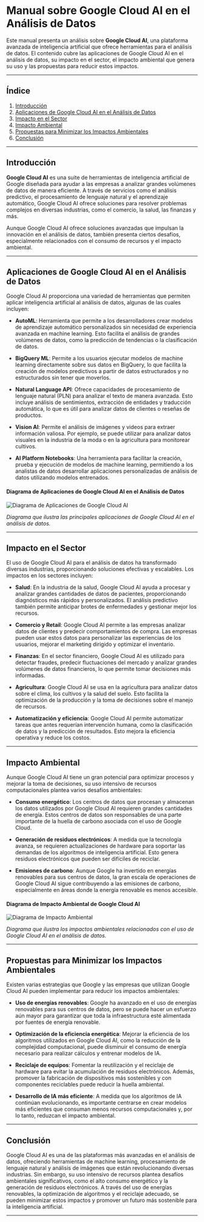 # Manual sobre Google Cloud AI en el Análisis de Datos

Este manual presenta un análisis sobre **Google Cloud AI**, una plataforma avanzada de inteligencia artificial que ofrece herramientas para el análisis de datos. El contenido cubre las aplicaciones de Google Cloud AI en el análisis de datos, su impacto en el sector, el impacto ambiental que genera su uso y las propuestas para reducir estos impactos.

---

## Índice
1. [Introducción](#introducción)
2. [Aplicaciones de Google Cloud AI en el Análisis de Datos](#aplicaciones-de-google-cloud-ai-en-el-análisis-de-datos)
3. [Impacto en el Sector](#impacto-en-el-sector)
4. [Impacto Ambiental](#impacto-ambiental)
5. [Propuestas para Minimizar los Impactos Ambientales](#propuestas-para-minimizar-los-impactos-ambientales)
6. [Conclusión](#conclusión)

---

## Introducción

**Google Cloud AI** es una suite de herramientas de inteligencia artificial de Google diseñada para ayudar a las empresas a analizar grandes volúmenes de datos de manera eficiente. A través de servicios como el análisis predictivo, el procesamiento de lenguaje natural y el aprendizaje automático, Google Cloud AI ofrece soluciones para resolver problemas complejos en diversas industrias, como el comercio, la salud, las finanzas y más.

Aunque Google Cloud AI ofrece soluciones avanzadas que impulsan la innovación en el análisis de datos, también presenta ciertos desafíos, especialmente relacionados con el consumo de recursos y el impacto ambiental.

---

## Aplicaciones de Google Cloud AI en el Análisis de Datos

Google Cloud AI proporciona una variedad de herramientas que permiten aplicar inteligencia artificial al análisis de datos, algunas de las cuales incluyen:

- **AutoML**: Herramienta que permite a los desarrolladores crear modelos de aprendizaje automático personalizados sin necesidad de experiencia avanzada en machine learning. Esto facilita el análisis de grandes volúmenes de datos, como la predicción de tendencias o la clasificación de datos.

- **BigQuery ML**: Permite a los usuarios ejecutar modelos de machine learning directamente sobre sus datos en BigQuery, lo que facilita la creación de modelos predictivos a partir de datos estructurados y no estructurados sin tener que moverlos.

- **Natural Language API**: Ofrece capacidades de procesamiento de lenguaje natural (PLN) para analizar el texto de manera avanzada. Esto incluye análisis de sentimientos, extracción de entidades y traducción automática, lo que es útil para analizar datos de clientes o reseñas de productos.

- **Vision AI**: Permite el análisis de imágenes y videos para extraer información valiosa. Por ejemplo, se puede utilizar para analizar datos visuales en la industria de la moda o en la agricultura para monitorear cultivos.

- **AI Platform Notebooks**: Una herramienta para facilitar la creación, prueba y ejecución de modelos de machine learning, permitiendo a los analistas de datos desarrollar aplicaciones personalizadas de análisis de datos utilizando modelos entrenados.

#### Diagrama de Aplicaciones de Google Cloud AI en el Análisis de Datos

![Diagrama de Aplicaciones de Google Cloud AI](path/to/diagrama_aplicaciones_google_cloud_ai.png)

*Diagrama que ilustra las principales aplicaciones de Google Cloud AI en el análisis de datos.*

---

## Impacto en el Sector

El uso de Google Cloud AI para el análisis de datos ha transformado diversas industrias, proporcionando soluciones efectivas y escalables. Los impactos en los sectores incluyen:

- **Salud**: En la industria de la salud, Google Cloud AI ayuda a procesar y analizar grandes cantidades de datos de pacientes, proporcionando diagnósticos más rápidos y personalizados. El análisis predictivo también permite anticipar brotes de enfermedades y gestionar mejor los recursos.

- **Comercio y Retail**: Google Cloud AI permite a las empresas analizar datos de clientes y predecir comportamientos de compra. Las empresas pueden usar estos datos para personalizar las experiencias de los usuarios, mejorar el marketing dirigido y optimizar el inventario.

- **Finanzas**: En el sector financiero, Google Cloud AI es utilizado para detectar fraudes, predecir fluctuaciones del mercado y analizar grandes volúmenes de datos financieros, lo que permite tomar decisiones más informadas.

- **Agricultura**: Google Cloud AI se usa en la agricultura para analizar datos sobre el clima, los cultivos y la salud del suelo. Esto facilita la optimización de la producción y la toma de decisiones sobre el manejo de recursos.

- **Automatización y eficiencia**: Google Cloud AI permite automatizar tareas que antes requerían intervención humana, como la clasificación de datos y la predicción de resultados. Esto mejora la eficiencia operativa y reduce los costos.

---

## Impacto Ambiental

Aunque Google Cloud AI tiene un gran potencial para optimizar procesos y mejorar la toma de decisiones, su uso intensivo de recursos computacionales plantea varios desafíos ambientales:

- **Consumo energético**: Los centros de datos que procesan y almacenan los datos utilizados por Google Cloud AI requieren grandes cantidades de energía. Estos centros de datos son responsables de una parte importante de la huella de carbono asociada con el uso de Google Cloud.

- **Generación de residuos electrónicos**: A medida que la tecnología avanza, se requieren actualizaciones de hardware para soportar las demandas de los algoritmos de inteligencia artificial. Esto genera residuos electrónicos que pueden ser difíciles de reciclar.

- **Emisiones de carbono**: Aunque Google ha invertido en energías renovables para sus centros de datos, la gran escala de operaciones de Google Cloud AI sigue contribuyendo a las emisiones de carbono, especialmente en áreas donde la energía renovable es menos accesible.

#### Diagrama de Impacto Ambiental de Google Cloud AI

![Diagrama de Impacto Ambiental](path/to/diagrama_impacto_ambiental.png)

*Diagrama que ilustra los impactos ambientales relacionados con el uso de Google Cloud AI en el análisis de datos.*

---

## Propuestas para Minimizar los Impactos Ambientales

Existen varias estrategias que Google y las empresas que utilizan Google Cloud AI pueden implementar para reducir los impactos ambientales:

- **Uso de energías renovables**: Google ha avanzado en el uso de energías renovables para sus centros de datos, pero se puede hacer un esfuerzo aún mayor para garantizar que toda la infraestructura esté alimentada por fuentes de energía renovable.

- **Optimización de la eficiencia energética**: Mejorar la eficiencia de los algoritmos utilizados en Google Cloud AI, como la reducción de la complejidad computacional, puede disminuir el consumo de energía necesario para realizar cálculos y entrenar modelos de IA.

- **Reciclaje de equipos**: Fomentar la reutilización y el reciclaje de hardware para evitar la acumulación de residuos electrónicos. Además, promover la fabricación de dispositivos más sostenibles y con componentes reciclables puede reducir la huella ambiental.

- **Desarrollo de IA más eficiente**: A medida que los algoritmos de IA continúan evolucionando, es importante centrarse en crear modelos más eficientes que consuman menos recursos computacionales y, por lo tanto, reduzcan el impacto ambiental.

---

## Conclusión

Google Cloud AI es una de las plataformas más avanzadas en el análisis de datos, ofreciendo herramientas de machine learning, procesamiento de lenguaje natural y análisis de imágenes que están revolucionando diversas industrias. Sin embargo, su uso intensivo de recursos plantea desafíos ambientales significativos, como el alto consumo energético y la generación de residuos electrónicos. A través del uso de energías renovables, la optimización de algoritmos y el reciclaje adecuado, se pueden minimizar estos impactos y promover un futuro más sostenible para la inteligencia artificial.

---

